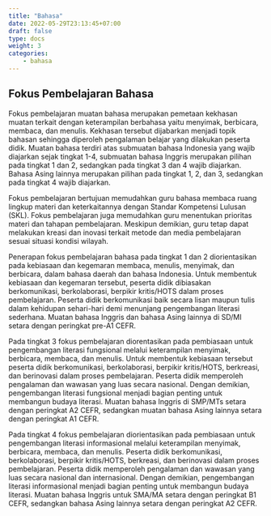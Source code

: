 ```yaml
---
title: "Bahasa"
date: 2022-05-29T23:13:45+07:00
draft: false
type: docs
weight: 3
categories:
    - bahasa
---
```


## Fokus Pembelajaran Bahasa

Fokus pembelajaran muatan bahasa merupakan pemetaan kekhasan muatan terkait dengan keterampilan berbahasa yaitu menyimak, berbicara, membaca, dan menulis. Kekhasan tersebut dijabarkan menjadi topik bahasan sehingga diperoleh pengalaman belajar yang dilakukan peserta didik. Muatan bahasa terdiri atas submuatan bahasa Indonesia yang wajib diajarkan sejak tingkat 1-4, submuatan bahasa Inggris merupakan pilihan pada tingkat 1 dan 2, sedangkan pada tingkat 3 dan 4 wajib diajarkan. Bahasa Asing lainnya merupakan pilihan pada tingkat 1, 2, dan 3, sedangkan pada tingkat 4 wajib diajarkan.

Fokus pembelajaran bertujuan memudahkan guru bahasa membaca ruang lingkup materi dan keterkaitannya dengan Standar Kompetensi Lulusan (SKL). Fokus pembelajaran juga memudahkan guru menentukan prioritas materi dan tahapan pembelajaran. Meskipun demikian, guru tetap dapat melakukan kreasi dan inovasi terkait metode dan media pembelajaran sesuai situasi kondisi wilayah.

Penerapan fokus pembelajaran bahasa pada tingkat 1 dan 2 diorientasikan pada kebiasaan dan kegemaran membaca, menulis, menyimak, dan berbicara, dalam bahasa daerah dan bahasa Indonesia. Untuk membentuk kebiasaan dan kegemaran tersebut, peserta didik dibiasakan berkomunikasi, berkolaborasi, berpikir kritis/HOTS dalam proses pembelajaran. Peserta didik berkomunikasi baik secara lisan maupun tulis dalam kehidupan sehari-hari demi menunjang pengembangan literasi sederhana. Muatan bahasa Inggris dan bahasa Asing lainnya di SD/MI setara dengan peringkat pre-A1 CEFR.

Pada tingkat 3 fokus pembelajaran diorentasikan pada pembiasaan untuk pengembangan literasi fungsional melalui keterampilan menyimak, berbicara, membaca, dan menulis. Untuk membentuk kebiasaan tersebut peserta didik berkomunikasi, berkolaborasi, berpikir kritis/HOTS, berkreasi, dan berinovasi dalam proses pembelajaran. Peserta didik memperoleh pengalaman dan wawasan yang luas secara nasional. Dengan demikian, pengembangan literasi fungsional menjadi bagian penting untuk membangun budaya literasi. Muatan bahasa Inggris di SMP/MTs setara dengan peringkat A2 CEFR, sedangkan muatan bahasa Asing lainnya setara dengan peringkat A1 CEFR.

Pada tingkat 4 fokus pembelajaran diorientasikan pada pembiasaan untuk pengembangan literasi informasional melalui keterampilan menyimak, berbicara, membaca, dan menulis. Peserta didik berkomunikasi, berkolaborasi, berpikir kritis/HOTS, berkreasi, dan berinovasi dalam proses pembelajaran. Peserta didik memperoleh pengalaman dan wawasan yang luas secara nasional dan internasional. Dengan demikian, pengembangan literasi informasional menjadi bagian penting untuk membangun budaya literasi. Muatan bahasa Inggris untuk SMA/MA setara dengan peringkat B1 CEFR, sedangkan bahasa Asing lainnya setara dengan peringkat A2 CEFR.